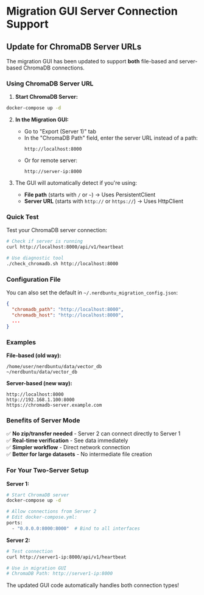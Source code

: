 # Migration GUI Server Connection Support

## Update for ChromaDB Server URLs

The migration GUI has been updated to support **both** file-based and server-based ChromaDB connections.

### Using ChromaDB Server URL

1. **Start ChromaDB Server:**
```bash
docker-compose up -d
```

2. **In the Migration GUI:**
   - Go to "Export (Server 1)" tab
   - In the "ChromaDB Path" field, enter the server URL instead of a path:
     ```
     http://localhost:8000
     ```
   - Or for remote server:
     ```
     http://server-ip:8000
     ```

3. The GUI will automatically detect if you're using:
   - **File path** (starts with `/` or `~`) → Uses PersistentClient
   - **Server URL** (starts with `http://` or `https://`) → Uses HttpClient

### Quick Test

Test your ChromaDB server connection:

```bash
# Check if server is running
curl http://localhost:8000/api/v1/heartbeat

# Use diagnostic tool
./check_chromadb.sh http://localhost:8000
```

### Configuration File

You can also set the default in `~/.nerdbuntu_migration_config.json`:

```json
{
  "chromadb_path": "http://localhost:8000",
  "chromadb_host": "http://localhost:8000",
  ...
}
```

### Examples

**File-based (old way):**
```
/home/user/nerdbuntu/data/vector_db
~/nerdbuntu/data/vector_db
```

**Server-based (new way):**
```
http://localhost:8000
http://192.168.1.100:8000
https://chromadb-server.example.com
```

### Benefits of Server Mode

✅ **No zip/transfer needed** - Server 2 can connect directly to Server 1  
✅ **Real-time verification** - See data immediately  
✅ **Simpler workflow** - Direct network connection  
✅ **Better for large datasets** - No intermediate file creation

### For Your Two-Server Setup

**Server 1:**
```bash
# Start ChromaDB server
docker-compose up -d

# Allow connections from Server 2
# Edit docker-compose.yml:
ports:
  - "0.0.0.0:8000:8000"  # Bind to all interfaces
```

**Server 2:**
```bash
# Test connection
curl http://server1-ip:8000/api/v1/heartbeat

# Use in migration GUI
# ChromaDB Path: http://server1-ip:8000
```

The updated GUI code automatically handles both connection types!
